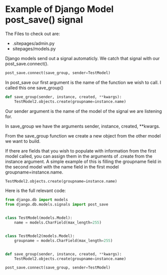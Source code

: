 # Example of Django Model post_save() signal

The Files to check out are:
* .sitepages/admin.py
* sitepages/models.py

Django models send out a signal automaticly. We catch that signal with our post_save.connect().
```python
post_save.connect(save_group, sender=TestModel)
```
In post_save our first argument is the name of the function we wish to call. I called this one save_group()
```python
def save_group(sender, instance, created, **kwargs):
    TestModel2.objects.create(groupname=instance.name)
```
Our sender argument is the name of the model of the signal we are listening for.

In save_group we have the arguments sender, instance, created, **kwargs.

From the save_group function we create a new object from the other model we want to build.

If there are fields that you wish to populate with information from the first model called, you can assign them in the arguments of .create from the instance argument. A simple example of this is filling the groupname field in the second model with the name field in the first model groupname=instance.name.
```python
TestModel2.objects.create(groupname=instance.name)
```

Here is the full relevant code:

```python
from django.db import models
from django.db.models.signals import post_save


class TestModel(models.Model):
    name = models.CharField(max_length=255)


class TestModel2(models.Model):
    groupname = models.CharField(max_length=255)


def save_group(sender, instance, created, **kwargs):
    TestModel2.objects.create(groupname=instance.name)

post_save.connect(save_group, sender=TestModel)
